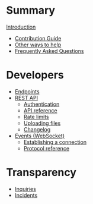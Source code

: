 # Summary

[Introduction](./hello.md)

- [Contribution Guide]()
- [Other ways to help]()
  <!-- - [Providing feedback]()
  - [Helping with translations]()
  - [Financial support]() -->
- [Frequently Asked Questions](./faq.md)

# Developers

- [Endpoints]()
- [REST API]()
  - [Authentication]()
  - [API reference]()
  - [Rate limits]()
  - [Uploading files]()
  - [Changelog]()
- [Events (WebSocket)]()
  - [Establishing a connection]()
  - [Protocol reference]()

<!-- # Technical Reference

- [Backend]()
- [User Interface]()
  - [Navigation]()
    - [Server List Sidebar]()
    - [Conversations Sidebar]()
    - [Server Sidebar]()
      - [Ordered Channels Algorithm]()
  - [Channels]()
    - [Text Channels]()
      - [Message Grouping Algorithm]() -->

# Transparency

- [Inquiries]()
- [Incidents]()
